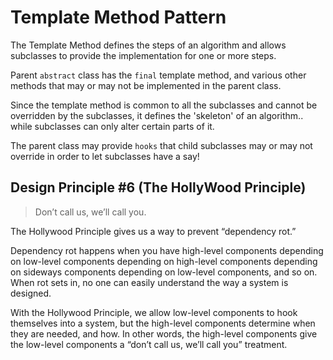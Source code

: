# Template Method Pattern

The Template Method defines the steps of an algorithm and allows subclasses to provide the implementation for one or more steps.

Parent `abstract` class has the `final` template method, and various other methods that may or may not be implemented in the parent class.

Since the template method is common to all the subclasses and cannot be overridden by the subclasses, it defines the 'skeleton' of an algorithm.. while subclasses can only alter certain parts of it.

The parent class may provide `hooks` that child subclasses may or may not override in order to let subclasses have a say!

## Design Principle #6 (The HollyWood Principle)

> Don’t call us, we’ll call you.

The Hollywood Principle gives us a way to prevent “dependency rot.” 

Dependency rot happens when you have high-level components depending on low-level components depending on high-level components depending on sideways components depending on low-level components, and so on. When rot sets in, no one can easily understand the way a system is designed.

With the Hollywood Principle, we allow low-level components to hook themselves into a system, but the high-level components determine when they are needed, and how. In other words, the high-level components give the low-level components a “don’t call us, we’ll call you” treatment.